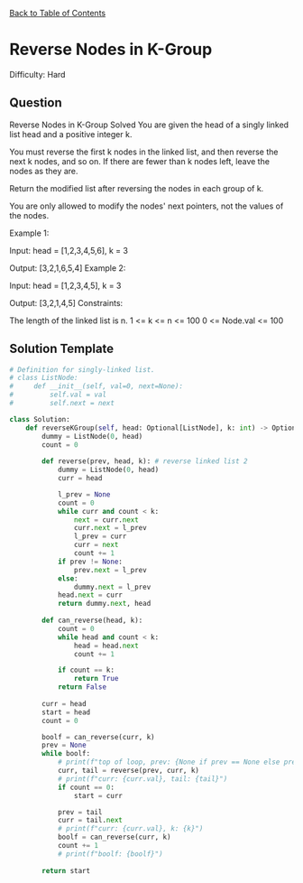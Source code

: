 [Back to Table of Contents](../../README.md)

# Reverse Nodes in K-Group
Difficulty: Hard

## Question
Reverse Nodes in K-Group
Solved 
You are given the head of a singly linked list head and a positive integer k.

You must reverse the first k nodes in the linked list, and then reverse the next k nodes, and so on. If there are fewer than k nodes left, leave the nodes as they are.

Return the modified list after reversing the nodes in each group of k.

You are only allowed to modify the nodes' next pointers, not the values of the nodes.

Example 1:



Input: head = [1,2,3,4,5,6], k = 3

Output: [3,2,1,6,5,4]
Example 2:



Input: head = [1,2,3,4,5], k = 3

Output: [3,2,1,4,5]
Constraints:

The length of the linked list is n.
1 <= k <= n <= 100
0 <= Node.val <= 100

## Solution Template
```python
# Definition for singly-linked list.
# class ListNode:
#     def __init__(self, val=0, next=None):
#         self.val = val
#         self.next = next

class Solution:
    def reverseKGroup(self, head: Optional[ListNode], k: int) -> Optional[ListNode]:
        dummy = ListNode(0, head)
        count = 0
    
        def reverse(prev, head, k): # reverse linked list 2
            dummy = ListNode(0, head)
            curr = head

            l_prev = None
            count = 0
            while curr and count < k:
                next = curr.next
                curr.next = l_prev
                l_prev = curr
                curr = next
                count += 1
            if prev != None:
                prev.next = l_prev
            else:
                dummy.next = l_prev
            head.next = curr
            return dummy.next, head
        
        def can_reverse(head, k):
            count = 0
            while head and count < k:
                head = head.next
                count += 1

            if count == k:
                return True
            return False
        
        curr = head
        start = head
        count = 0

        boolf = can_reverse(curr, k)
        prev = None
        while boolf:
            # print(f"top of loop, prev: {None if prev == None else prev.val}, curr: {curr.val}")
            curr, tail = reverse(prev, curr, k)
            # print(f"curr: {curr.val}, tail: {tail}")
            if count == 0:
                start = curr

            prev = tail
            curr = tail.next
            # print(f"curr: {curr.val}, k: {k}")
            boolf = can_reverse(curr, k)
            count += 1
            # print(f"boolf: {boolf}")
        
        return start
            
```
